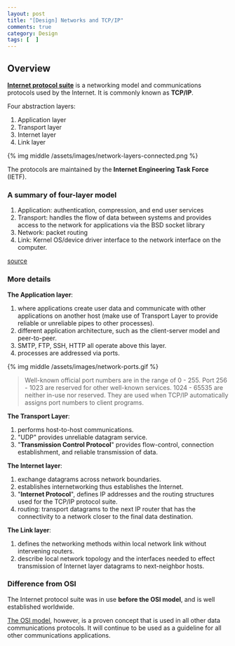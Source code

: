 ```yaml
---
layout: post
title: "[Design] Networks and TCP/IP"
comments: true
category: Design
tags: [  ]
---
```


## Overview

__[Internet protocol suite](http://en.wikipedia.org/wiki/Internet_protocol_suite)__ is a networking model and communications protocols used by the Internet. It is commonly known as __TCP/IP__. 

Four abstraction layers:

1. Application layer
1. Transport layer
1. Internet layer
1. Link layer

{% img middle /assets/images/network-layers-connected.png %}

The protocols are maintained by the __Internet Engineering Task Force__ (IETF). 

### A summary of four-layer model

1. Application: authentication, compression, and end user services
1. Transport: handles the flow of data between systems and provides access to the network for applications via the BSD socket library
1. Network: packet routing
1. Link: Kernel OS/device driver interface to the network interface on the computer. 

[source](http://searchnetworking.techtarget.com/news/851291/TCP-Internet-Protocol-and-OSI)

### More details

__The Application layer__: 

1. where applications create user data and communicate with other applications on another host (make use of Transport Layer to provide reliable or unreliable pipes to other processes). 
1. different application architecture, such as the client-server model and peer-to-peer. 
1. SMTP, FTP, SSH, HTTP all operate above this layer. 
1. processes are addressed via ports. 

{% img middle /assets/images/network-ports.gif %}

> Well-known official port numbers are in the range of 0 - 255. Port 256 - 1023 are reserved for other well-known services. 1024 - 65535 are neither in-use nor reserved. They are used when TCP/IP automatically assigns port numbers to client programs. 

__The Transport Layer__:

1. performs host-to-host communications.
1. "UDP" provides unreliable datagram service. 
1. "__Transmission Control Protocol__" provides flow-control, connection establishment, and reliable transmission of data.

__The Internet layer__:

1. exchange datagrams across network boundaries. 
1. establishes internetworking thus establishes the Internet.
1. "__Internet Protocol__", defines IP addresses and the routing structures used for the TCP/IP protocol suite. 
1. routing: transport datagrams to the next IP router that has the connectivity to a network closer to the final data destination.

__The Link layer__:

1. defines the networking methods within local network link without intervening routers. 
1. describe local network topology and the interfaces needed to effect transmission of Internet layer datagrams to next-neighbor hosts.

### Difference from OSI

The Internet protocol suite was in use __before the OSI model__, and is well established worldwide. 

[The OSI model](http://electronicdesign.com/what-s-difference-between/what-s-difference-between-osi-seven-layer-network-model-and-tcpip), however, is a proven concept that is used in all other data communications protocols. It will continue to be used as a guideline for all other communications applications.

